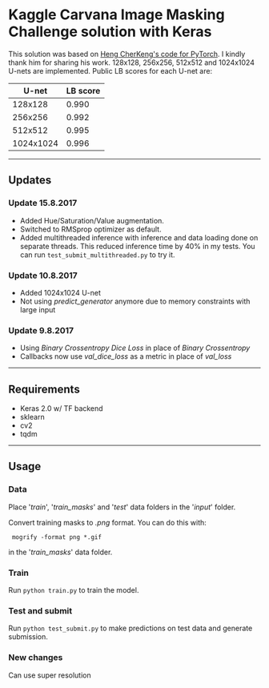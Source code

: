 # Kaggle Carvana Image Masking Challenge solution with Keras
This solution was based on [Heng CherKeng's code for PyTorch](https://www.kaggle.com/c/carvana-image-masking-challenge/discussion/37208). I kindly thank him for sharing his work. 128x128, 256x256, 512x512 and 1024x1024 U-nets are implemented. Public LB scores for each U-net are:

| U-net | LB score |
| ----- | -------- |
| 128x128 | 0.990 |
| 256x256 | 0.992 |
| 512x512 | 0.995 |
| 1024x1024 | 0.996 |

---

## Updates

### Update 15.8.2017
* Added Hue/Saturation/Value augmentation.
* Switched to RMSprop optimizer as default.
* Added multithreaded inference with inference and data loading done on separate threads. This reduced inference time by 40% in my tests. You can run `test_submit_multithreaded.py` to try it.

### Update 10.8.2017
* Added 1024x1024 U-net
* Not using *predict_generator* anymore due to memory constraints with large input

### Update 9.8.2017
* Using *Binary Crossentropy Dice Loss* in place of *Binary Crossentropy*
* Callbacks now use *val_dice_loss* as a metric in place of *val_loss*

---

## Requirements
* Keras 2.0 w/ TF backend
* sklearn
* cv2
* tqdm

---

## Usage

### Data
Place '*train*', '*train_masks*' and '*test*' data folders in the '*input*' folder.

Convert training masks to *.png* format. You can do this with:

` mogrify -format png *.gif`

in the '*train_masks*' data folder.

### Train
Run `python train.py` to train the model.

### Test and submit
Run `python test_submit.py` to make predictions on test data and generate submission.

### New changes
Can use super resolution
